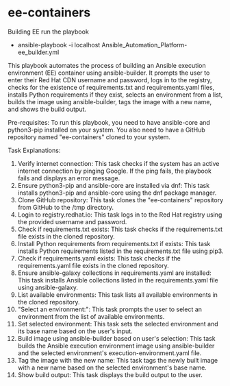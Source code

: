 # ee-containers
Building EE
run the playbook 
- ansible-playbook -i localhost Ansible_Automation_Platform-ee_builder.yml

This playbook automates the process of building an Ansible execution environment (EE) container using ansible-builder. It prompts the user to enter their Red Hat CDN username and password, logs in to the registry, checks for the existence of requirements.txt and requirements.yaml files, installs Python requirements if they exist, selects an environment from a list, builds the image using ansible-builder, tags the image with a new name, and shows the build output.

Pre-requisites: To run this playbook, you need to have ansible-core and python3-pip installed on your system. You also need to have a GitHub repository named "ee-containers" cloned to your system.

Task Explanations:

1. Verify internet connection: This task checks if the system has an active internet connection by pinging Google. If the ping fails, the playbook fails and displays an error message.
2. Ensure python3-pip and ansible-core are installed via dnf: This task installs python3-pip and ansible-core using the dnf package manager.
3. Clone GitHub repository: This task clones the "ee-containers" repository from GitHub to the /tmp directory.
4. Login to registry.redhat.io: This task logs in to the Red Hat registry using the provided username and password.
5. Check if requirements.txt exists: This task checks if the requirements.txt file exists in the cloned repository.
6. Install Python requirements from requirements.txt if exists: This task installs Python requirements listed in the requirements.txt file using pip3.
7. Check if requirements.yaml exists: This task checks if the requirements.yaml file exists in the cloned repository.
8. Ensure ansible-galaxy collections in requirements.yaml are installed: This task installs Ansible collections listed in the requirements.yaml file using ansible-galaxy.
9. List available environments: This task lists all available environments in the cloned repository.
10. "Select an environment:": This task prompts the user to select an environment from the list of available environments.
11. Set selected environment: This task sets the selected environment and its base name based on the user's input.
12. Build image using ansible-builder based on user's selection: This task builds the Ansible execution environment image using ansible-builder and the selected environment's execution-environment.yaml file.
13. Tag the image with the new name: This task tags the newly built image with a new name based on the selected environment's base name.
14. Show build output: This task displays the build output to the user.
